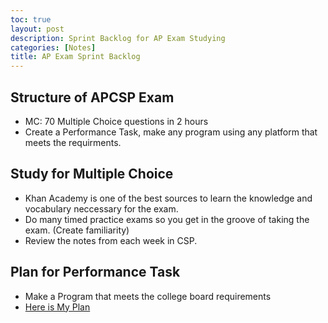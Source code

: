 ```yaml
---
toc: true
layout: post
description: Sprint Backlog for AP Exam Studying 
categories: [Notes]
title: AP Exam Sprint Backlog
---
```


## Structure of APCSP Exam
- MC: 70 Multiple Choice questions in 2 hours
- Create a Performance Task, make any program using any platform that meets the requirments.

## Study for Multiple Choice
- Khan Academy is one of the best sources to learn the knowledge and vocabulary neccessary for the exam.
-  Do many timed practice exams so you get in the groove of taking the exam. (Create familiarity)
- Review the notes from each week in CSP.

## Plan for Performance Task
- Make a Program that meets the college board requirements
- [Here is My Plan](https://liavb2.github.io/ominicient-lavebear/markdown/2022/09/09/PerformanceTaskOutline.html#procedural-abstraction)